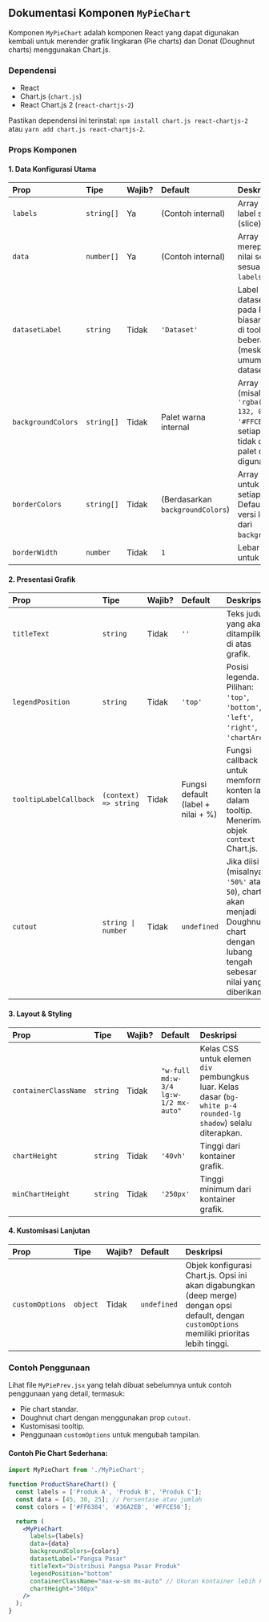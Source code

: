 ## Dokumentasi Komponen `MyPieChart`

Komponen `MyPieChart` adalah komponen React yang dapat digunakan kembali untuk merender grafik lingkaran (Pie charts) dan Donat (Doughnut charts) menggunakan Chart.js.

### Dependensi

* React
* Chart.js (`chart.js`)
* React Chart.js 2 (`react-chartjs-2`)

Pastikan dependensi ini terinstal: `npm install chart.js react-chartjs-2` atau `yarn add chart.js react-chartjs-2`.

### Props Komponen

#### 1. Data Konfigurasi Utama

| Prop                 | Tipe       | Wajib? | Default                | Deskripsi                                                                                                                                    |
| :------------------- | :--------- | :----- | :--------------------- | :------------------------------------------------------------------------------------------------------------------------------------------- |
| `labels`             | `string[]` | Ya     | (Contoh internal)      | Array string untuk label setiap irisan (slice) pada grafik.                                                                                  |
| `data`               | `number[]` | Ya     | (Contoh internal)      | Array angka yang merepresentasikan nilai setiap irisan, sesuai urutan `labels`.                                                              |
| `datasetLabel`       | `string`   | Tidak  | `'Dataset'`            | Label untuk dataset tunggal pada Pie chart, biasanya muncul di tooltip jika ada beberapa dataset (meski Pie chart umumnya satu dataset).       |
| `backgroundColors`   | `string[]` | Tidak  | Palet warna internal   | Array string warna (misalnya, `'rgba(255, 99, 132, 0.8)'`, `'#FFCE56'`) untuk setiap irisan. Jika tidak disediakan, palet default digunakan. |
| `borderColors`       | `string[]` | Tidak  | (Berdasarkan `backgroundColors`) | Array string warna untuk border setiap irisan. Defaultnya adalah versi lebih solid dari `backgroundColors`.                           |
| `borderWidth`        | `number`   | Tidak  | `1`                    | Lebar border untuk setiap irisan.                                                                                                            |

#### 2. Presentasi Grafik

| Prop                   | Tipe                  | Wajib? | Default                             | Deskripsi                                                                                                                               |
| :--------------------- | :-------------------- | :----- | :---------------------------------- | :-------------------------------------------------------------------------------------------------------------------------------------- |
| `titleText`            | `string`              | Tidak  | `''`                                | Teks judul yang akan ditampilkan di atas grafik.                                                                                        |
| `legendPosition`       | `string`              | Tidak  | `'top'`                             | Posisi legenda. Pilihan: `'top'`, `'bottom'`, `'left'`, `'right'`, `'chartArea'`.                                                         |
| `tooltipLabelCallback` | `(context) => string` | Tidak  | Fungsi default (label + nilai + %) | Fungsi callback untuk memformat konten label dalam tooltip. Menerima objek `context` Chart.js.                                        |
| `cutout`               | `string \| number`    | Tidak  | `undefined`                         | Jika diisi (misalnya `'50%'` atau `50`), chart akan menjadi Doughnut chart dengan lubang tengah sebesar nilai yang diberikan.         |

#### 3. Layout & Styling

| Prop                 | Tipe     | Wajib? | Default                              | Deskripsi                                                                                                                               |
| :------------------- | :------- | :----- | :----------------------------------- | :-------------------------------------------------------------------------------------------------------------------------------------- |
| `containerClassName` | `string` | Tidak  | `"w-full md:w-3/4 lg:w-1/2 mx-auto"` | Kelas CSS untuk elemen `div` pembungkus luar. Kelas dasar (`bg-white p-4 rounded-lg shadow`) selalu diterapkan.                        |
| `chartHeight`        | `string` | Tidak  | `'40vh'`                             | Tinggi dari kontainer grafik.                                                                                                           |
| `minChartHeight`     | `string` | Tidak  | `'250px'`                            | Tinggi minimum dari kontainer grafik.                                                                                                   |

#### 4. Kustomisasi Lanjutan

| Prop            | Tipe     | Wajib? | Default     | Deskripsi                                                                                                                            |
| :-------------- | :------- | :----- | :---------- | :----------------------------------------------------------------------------------------------------------------------------------- |
| `customOptions` | `object` | Tidak  | `undefined` | Objek konfigurasi Chart.js. Opsi ini akan digabungkan (deep merge) dengan opsi default, dengan `customOptions` memiliki prioritas lebih tinggi. |

### Contoh Penggunaan

Lihat file `MyPiePrev.jsx` yang telah dibuat sebelumnya untuk contoh penggunaan yang detail, termasuk:
* Pie chart standar.
* Doughnut chart dengan menggunakan prop `cutout`.
* Kustomisasi tooltip.
* Penggunaan `customOptions` untuk mengubah tampilan.

#### Contoh Pie Chart Sederhana:

```jsx
import MyPieChart from './MyPieChart';

function ProductShareChart() {
  const labels = ['Produk A', 'Produk B', 'Produk C'];
  const data = [45, 30, 25]; // Persentase atau jumlah
  const colors = ['#FF6384', '#36A2EB', '#FFCE56'];

  return (
    <MyPieChart
      labels={labels}
      data={data}
      backgroundColors={colors}
      datasetLabel="Pangsa Pasar"
      titleText="Distribusi Pangsa Pasar Produk"
      legendPosition="bottom"
      containerClassName="max-w-sm mx-auto" // Ukuran kontainer lebih kecil
      chartHeight="300px"
    />
  );
}